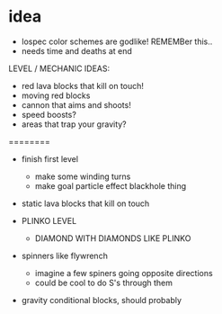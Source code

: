 # idea

- lospec color schemes are godlike! REMEMBer this..
- needs time and deaths at end

LEVEL / MECHANIC IDEAS:

- red lava blocks that kill on touch!
- moving red blocks
- cannon that aims and shoots!
- speed boosts?
- areas that trap your gravity?

========

- finish first level
  - make some winding turns
  - make goal particle effect blackhole thing

- static lava blocks that kill on touch

- PLINKO LEVEL
  - DIAMOND WITH DIAMONDS LIKE PLINKO

- spinners like flywrench
  - imagine a few spiners going opposite directions
  - could be cool to do S's through them

- gravity conditional blocks, should probably

